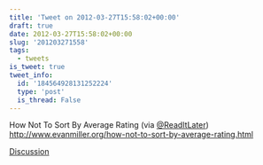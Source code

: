 ```yaml
---
title: 'Tweet on 2012-03-27T15:58:02+00:00'
draft: true
date: 2012-03-27T15:58:02+00:00
slug: '201203271558'
tags:
  - tweets
is_tweet: true
tweet_info:
  id: '184564928131252224'
  type: 'post'
  is_thread: False
---
```




How Not To Sort By Average Rating (via [@ReadItLater](https://x.com/ReadItLater)) <http://www.evanmiller.org/how-not-to-sort-by-average-rating.html>

[Discussion](https://x.com/sytelus/status/184564928131252224)
